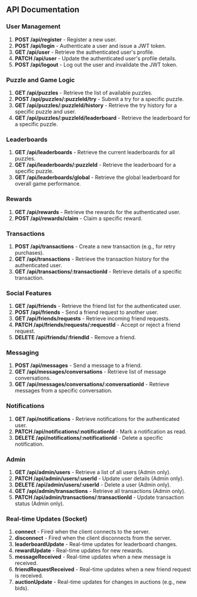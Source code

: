 ## API Documentation

### User Management

1. **POST /api/register** - Register a new user.
2. **POST /api/login** - Authenticate a user and issue a JWT token.
3. **GET /api/user** - Retrieve the authenticated user's profile.
4. **PATCH /api/user** - Update the authenticated user's profile details.
5. **POST /api/logout** - Log out the user and invalidate the JWT token.

### Puzzle and Game Logic

1. **GET /api/puzzles** - Retrieve the list of available puzzles.
2. **POST /api/puzzles/:puzzleId/try** - Submit a try for a specific puzzle.
3. **GET /api/puzzles/:puzzleId/history** - Retrieve the try history for a specific puzzle and user.
4. **GET /api/puzzles/:puzzleId/leaderboard** - Retrieve the leaderboard for a specific puzzle.

### Leaderboards

1. **GET /api/leaderboards** - Retrieve the current leaderboards for all puzzles.
2. **GET /api/leaderboards/:puzzleId** - Retrieve the leaderboard for a specific puzzle.
3. **GET /api/leaderboards/global** - Retrieve the global leaderboard for overall game performance.

### Rewards

1. **GET /api/rewards** - Retrieve the rewards for the authenticated user.
2. **POST /api/rewards/claim** - Claim a specific reward.

### Transactions

1. **POST /api/transactions** - Create a new transaction (e.g., for retry purchases).
2. **GET /api/transactions** - Retrieve the transaction history for the authenticated user.
3. **GET /api/transactions/:transactionId** - Retrieve details of a specific transaction.

### Social Features

1. **GET /api/friends** - Retrieve the friend list for the authenticated user.
2. **POST /api/friends** - Send a friend request to another user.
3. **GET /api/friends/requests** - Retrieve incoming friend requests.
4. **PATCH /api/friends/requests/:requestId** - Accept or reject a friend request.
5. **DELETE /api/friends/:friendId** - Remove a friend.

### Messaging

1. **POST /api/messages** - Send a message to a friend.
2. **GET /api/messages/conversations** - Retrieve list of message conversations.
3. **GET /api/messages/conversations/:conversationId** - Retrieve messages from a specific conversation.

### Notifications

1. **GET /api/notifications** - Retrieve notifications for the authenticated user.
2. **PATCH /api/notifications/:notificationId** - Mark a notification as read.
3. **DELETE /api/notifications/:notificationId** - Delete a specific notification.

### Admin

1. **GET /api/admin/users** - Retrieve a list of all users (Admin only).
2. **PATCH /api/admin/users/:userId** - Update user details (Admin only).
3. **DELETE /api/admin/users/:userId** - Delete a user (Admin only).
4. **GET /api/admin/transactions** - Retrieve all transactions (Admin only).
5. **PATCH /api/admin/transactions/:transactionId** - Update transaction status (Admin only).

### Real-time Updates (Socket)

1. **connect** - Fired when the client connects to the server.
2. **disconnect** - Fired when the client disconnects from the server.
3. **leaderboardUpdate** - Real-time updates for leaderboard changes.
4. **rewardUpdate** - Real-time updates for new rewards.
5. **messageReceived** - Real-time updates when a new message is received.
6. **friendRequestReceived** - Real-time updates when a new friend request is received.
7. **auctionUpdate** - Real-time updates for changes in auctions (e.g., new bids).
